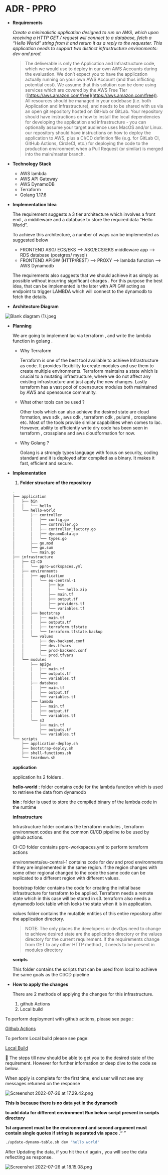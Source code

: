 # ADR - PPRO

- **Requirements**
    
    *Create a minimalistic application designed to run on AWS, which upon receiving a HTTP GET / request will connect to a database, fetch a “Hello World” string from it and return it as a reply to the requester. This application needs to support two distinct infrastructure environments: dev and prod.*
    
    > The deliverable is only the Application and Infrastructure code, which we would use to deploy in our own AWS Accounts during the evaluation. We don’t expect you to have the application actually running on your own AWS Account (and thus inflicting potential cost). We assume that this solution can be done using services which are covered by the AWS Free Tier ([https://aws.amazon.com/free](https://aws.amazon.com/free)). All resources should be managed in your codebase (i.e. both Application and Infrastructure), and needs to be shared with us via an open git repository hosted on GitHub or GitLab. Your repository should have instructions on how to install the local dependencies for developing
    the application and infrastructure - you can optionally assume your target audience uses MacOS and/or Linux. our repository should have instructions on how to deploy the application to AWS, plus a CI/CD definition file (e.g. for GitLab CI, GitHub Actions, CircleCI, etc.) for deploying the code to the production environment when a Pull Request (or similar) is merged into the main/master branch.
    > 
- **Technology Stack**
    - AWS lambda
    - AWS API Gateway
    - AWS DynamoDB
    - Terraform
    - Golang 1.17.6
- **Implementation Idea**
    
    The requirement suggests a 3 tier architecture which involves a front end , a middleware and a database to store the required data “Hello World”.
    
    To achieve this architecture, a number of ways can be implemented as suggested below
    
    - FRONTEND ASG/ ECS/EKS —> ASG/ECS/EKS middleware app —> RDS database (postgres/ mysql)
    - FRONTEND APIGW (HTTP/REST) —> PROXY —> lambda function —> AWS Dynamodb
    
    The requirements also suggests that we should achieve it as simply as possible without incurring significant charges . For this purpose the best idea, that can be implemented is the later with API GW acting as endpoint  to trigger LAMBDA which will connect to the dynamodb to fetch the details.
    
- **Architecture Diagram**
    
    

![Blank diagram (1).jpeg](ADR%20-%20PPRO%20125c74beaded4f0daf60da75d72bb1cd/Blank_diagram_(1).jpeg)

- **Planning**
    
    We are going to implement Iac via terraform , and write the lambda function in golang . 
    
    - Why Terraform
        
        Terraform is one of the best tool available to achieve Infrastructure as code. It provides flexibility to create modules and use them to create multiple environments. Terraform maintains a state which is crucial to a mutating infrastructure, where we do not affect any existing infrastructure and just apply the new changes. Lastly terraform has a vast pool of opensource modules both maintained by AWS and opensource community.
        
    - What other tools can be used ?
        
        Other tools which can also achieve the desired state are cloud formation, aws sdk , aws cdk , terraform cdk , pulumi , crossplane etc. Most of the tools provide similar capabilities when comes to Iac. However, ability to efficiently write dry code has been seen in terraform , crossplane and aws cloudformation for now.
        
    - Why Golang ?
        
        Golang is a strongly types language with focus on security, coding standard and it is deployed after compiled as a binary. It makes it fast, efficient and secure.
        
- **Implementation**
    1. **Folder structure of the repository** 
    
    ```bash
    .
    ├── application
    │   ├── bin
    │   │   └── hello
    │   └── hello-world
    │       ├── controller
    │       │   ├── config.go
    │       │   ├── controller.go
    │       │   ├── controller_factory.go
    │       │   ├── dynamoData.go
    │       │   └── types.go
    │       ├── go.mod
    │       ├── go.sum
    │       └── main.go
    ├── infrastructure
    │   ├── CI-CD
    │   │   └── ppro-workspaces.yml
    │   ├── environments
    │   │   ├── application
    │   │   │   └── eu-central-1
    │   │   │       ├── bin
    │   │   │       │   └── hello.zip
    │   │   │       ├── main.tf
    │   │   │       ├── output.tf
    │   │   │       ├── providers.tf
    │   │   │       └── variables.tf
    │   │   ├── bootstrap
    │   │   │   ├── main.tf
    │   │   │   ├── outputs.tf
    │   │   │   ├── terraform.tfstate
    │   │   │   └── terraform.tfstate.backup
    │   │   └── values
    │   │       ├── dev-backend.conf
    │   │       ├── dev.tfvars
    │   │       ├── prod-backend.conf
    │   │       └── prod.tfvars
    │   └── modules
    │       ├── apigw
    │       │   ├── main.tf
    │       │   ├── outputs.tf
    │       │   └── variables.tf
    │       ├── database
    │       │   ├── main.tf
    │       │   ├── output.tf
    │       │   └── variables.tf
    │       ├── lambda
    │       │   ├── main.tf
    │       │   ├── output.tf
    │       │   └── variables.tf
    │       └── s3
    │           ├── main.tf
    │           ├── outputs.tf
    │           └── variables.tf
    └── scripts
        ├── application-deploy.sh
        ├── bootstrap-deploy.sh
        ├── shell-functions.sh
        └── teardown.sh
    ```
    
    **application** 
    
    application hs 2 folders .
    
    **hello-world** : folder contains code for the lambda function which is used to retrieve the data from dynamodb
    
    **bin** : folder is used to store the compiled binary of the lambda code in the runtime
    
    **infrastructure**
    
    Infrastructure folder contains the terraform modules , terraform environment codes and the common CI/CD pipeline to be used by github actions.
    
    CI-CD folder contains ppro-workspaces.yml to perform terraform actions
    
    environments/eu-central-1 contains code for dev and prod environments if they are implemented in the same region. if the region changes with some other regional changed to the code  the same code can be replicated to a different region with different values.
    
    bootstrap folder contains the code for   creating the initial base infrastructure for terraform to be applied. Terraform needs a remote state which in this case will be stored in s3. terraform also needs a dynamodb lock table which locks the state when it is in application.
    
    values folder contains the mutatble entities of this entire repository after the application directory. 
    
    > NOTE: The only places the developers or devOps need to change to achieve desired state are the application directory or the values directory for the current requirement. If the requirements change from GET to any other HTTP method , it needs to be present in modules directory
    > 
    
    **scripts**
    
    This folder contains the scripts that can be used from local to achieve the same goals as the CI/CD pipeline
    
- **How to apply the changes**
    
    There are 2 methods of applying the changes for this infrastructure.
    
    1. github Actions
    2. Local build

To perform deployment with github actions, please see page :

[Github Actions](https://www.notion.so/Github-Actions-c85771b17ad04bae8fb928f30f19fba0)

To perform Local build please see page:

[Local Build](https://www.notion.so/Local-Build-3742513c3a8f43b6963cef733eead56d)

<aside>
📌 The steps till now should be able to get you to the desired state of the requirement. However for further information or deep dive to the code se below.

</aside>

When apply is complete for the first time, end user will not see any messages returned on the response 

![Screenshot 2022-07-26 at 17.29.42.png](ADR%20-%20PPRO%20125c74beaded4f0daf60da75d72bb1cd/Screenshot_2022-07-26_at_17.29.42.png)

**This is because there is no data yet in the dynamodb**

**to add data for different environment Run below script present in scripts directory**

**1st argument must be the environment and second argument must contain single quotes if string is separated via  space .“ ”**

```bash
./update-dynamo-table.sh dev 'hello world'
```

After Updating the data, if you hit the url again , you will see the data reflecting as response.

![Screenshot 2022-07-26 at 18.15.08.png](ADR%20-%20PPRO%20125c74beaded4f0daf60da75d72bb1cd/Screenshot_2022-07-26_at_18.15.08.png)
